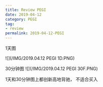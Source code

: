 ```yaml
---
title: Review PEGI
date: 2019-04-12
category: PEGI
tag:
- review
permalink: 2019-04-12-PEGI
---
```

1天图

![](/IMG/2019.04.12 PEGI 1D.PNG)

30分钟图
![](/IMG/2019.04.12 PEGI 30F.PNG)

1天和30分钟图上都创新高地背驰， 不适合买入
